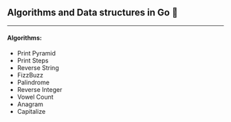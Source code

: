 ## Algorithms and Data structures in Go :rocket:
---

#### Algorithms:
* Print Pyramid
* Print Steps
* Reverse String
* FizzBuzz
* Palindrome
* Reverse Integer
* Vowel Count
* Anagram
* Capitalize